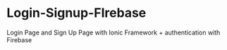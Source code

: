 # Login-Signup-FIrebase
Login Page and Sign Up Page with Ionic Framework + authentication with Firebase

